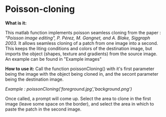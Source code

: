 # Poisson-cloning

**What is it:**

This matlab function implements poisson seamless cloning from the paper : *“Poisson image editing",
P. Pérez, M. Gangnet, and A. Blake, Siggraph 2003.* It allows seamless cloning of a patch from one image into a second. This keeps the liting conditions and colors of the destination image, but imports the object (shapes, texture and gradients) from the source image. An example can be found in "Example images"

**How to use it:**
Call the function poissonCloning() with it's first parameter being the image with the object being cloned in, and the secont parameter being the destination image.

*Example : poissonCloning('foreground.jpg','background.png')*

Once called, a prompt will come up. Select the area to clone in the first image (leave some space on the border), and select the area in which to paste the patch in the second image.
